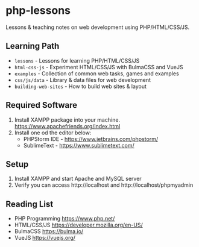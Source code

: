 # php-lessons

Lessons & teaching notes on web development using PHP/HTML/CSS/JS.

## Learning Path

* `lessons` - Lessons for learning PHP/HTML/CSS/JS
* `html-css-js` - Experiment HTML/CSS/JS with BulmaCSS and VueJS
* `examples` - Collection of common web tasks, games and examples
* `css/js/data` - Library & data files for web development
* `building-web-sites` - How to build web sites & layout

## Required Software

1. Install XAMPP package into your machine. https://www.apachefriends.org/index.html
2. Install one od the editor below:
   * PHPStorm IDE - https://www.jetbrains.com/phpstorm/
   * SublimeText - https://www.sublimetext.com/

## Setup

1. Install XAMPP and start Apache and MySQL server
2. Verify you can access http://localhost and http://localhost/phpmyadmin

## Reading List

* PHP Programming https://www.php.net/
* HTML/CSS/JS https://developer.mozilla.org/en-US/
* BulmaCSS https://bulma.io/
* VueJS https://vuejs.org/
